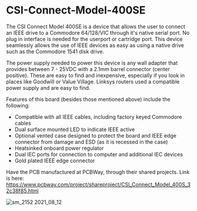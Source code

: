 # CSI-Connect-Model-400SE
The CSI Connect Model 400SE is a device that allows the user to connect an IEEE drive to a Commodore 64/128/VIC through it's native serial port. No plug in interface is needed for the userport or cartridge port. This device seamlessly allows the use of IEEE devices as easy as using a native drive such as the Commodore 1541 disk drive.

The power supply needed to power this device is any wall adapter that provides between 7 - 25VDC with a 2.1mm barrel connector (center positive). These are easy to find and inexpensive, especially if you look in places like Goodwill or Value Village. Linksys routers used a compatible power supply and are easy to find.

Features of this board (besides those mentioned above) include the following:

- Compatible with all IEEE cables, including factory keyed Commodore cables
- Dual surface mounted LED to indicate IEEE active
- Optional vented case designed to protect the board and IEEE edge connector from damage and ESD (as it is recessed in the case)
- Heatsinked onboard power regulator
- Dual IEC ports for connection to computer and additional IEC devices
- Gold plated IEEE edge connector

Have the PCB manufactured at PCBWay, through their shared projects.  Link is here: https://www.pcbway.com/project/shareproject/CSI_Connect_Model_400S_32c38f85.html

![sm_2152 2021_08_12](https://user-images.githubusercontent.com/37495485/153335184-007f325f-c254-4bcc-9a37-af66e62e9c5e.JPG)
